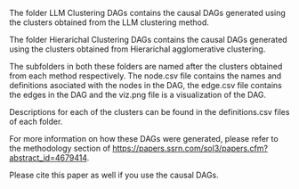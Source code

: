 The folder LLM Clustering DAGs contains the causal DAGs generated using the clusters obtained from the LLM clustering method. 

The folder Hierarichal Clustering DAGs contains the causal DAGs generated using the clusters obtained from Hierarichal agglomerative clustering.

The subfolders in both these folders are named after the clusters obtained from each method respectively. The node.csv file contains the names and definitions asociated with the nodes in the DAG, the edge.csv file contains the edges in the DAG and the viz.png file is a visualization of the DAG.

Descriptions for each of the clusters can be found in the definitions.csv files of each folder.

For more information on how these DAGs were generated, please refer to the methodology section of https://papers.ssrn.com/sol3/papers.cfm?abstract_id=4679414.

Please cite this paper as well if you use the causal DAGs.

